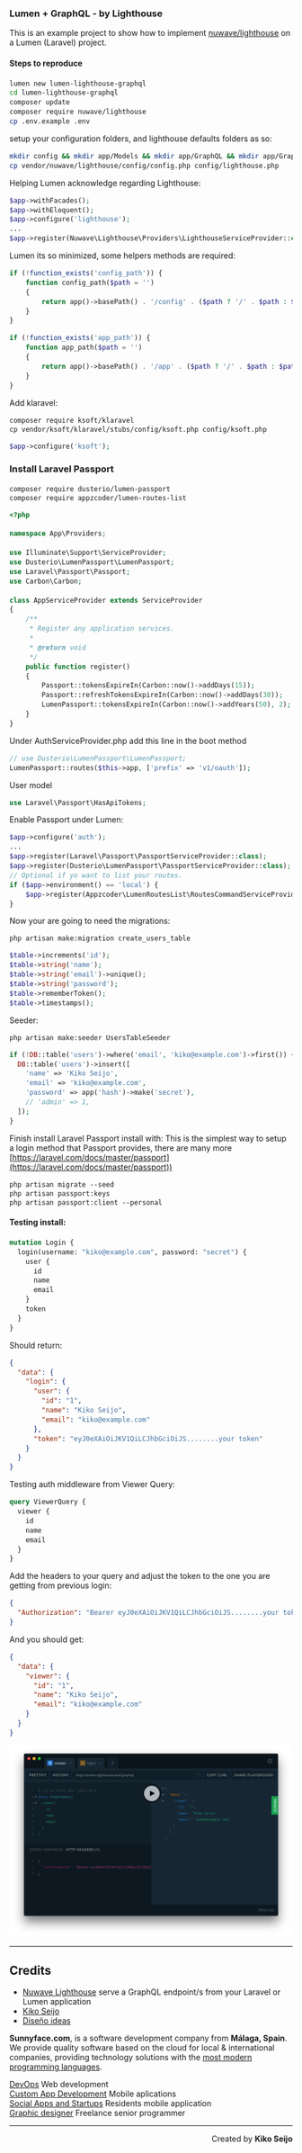 ### Lumen + GraphQL - by Lighthouse

This is an example project to show how to implement [nuwave/lighthouse](https://github.com/nuwave/lighthouse) on a Lumen (Laravel) project.

#### Steps to reproduce

```bash
lumen new lumen-lighthouse-graphql
cd lumen-lighthouse-graphql
composer update
composer require nuwave/lighthouse
cp .env.example .env
```

setup your configuration folders, and lighthouse defaults folders as so:

```bash
mkdir config && mkdir app/Models && mkdir app/GraphQL && mkdir app/GraphQL/Mutations && mkdir app/GraphQL/Queries && mkdir app/GraphQL/Scalars && mkdir app/GraphQL/Directives
cp vendor/nuwave/lighthouse/config/config.php config/lighthouse.php
```

Helping Lumen acknowledge regarding Lighthouse:

```php
$app->withFacades();
$app->withEloquent();
$app->configure('lighthouse');
...
$app->register(Nuwave\Lighthouse\Providers\LighthouseServiceProvider::class);
```

Lumen its so minimized, some helpers methods are required:

```php
if (!function_exists('config_path')) {
    function config_path($path = '')
    {
        return app()->basePath() . '/config' . ($path ? '/' . $path : $path);
    }
}
```

```php
if (!function_exists('app_path')) {
    function app_path($path = '')
    {
        return app()->basePath() . '/app' . ($path ? '/' . $path : $path);
    }
}
```

Add klaravel:

```
composer require ksoft/klaravel
cp vendor/ksoft/klaravel/stubs/config/ksoft.php config/ksoft.php
```

```php
$app->configure('ksoft');
```

### Install Laravel Passport

```
composer require dusterio/lumen-passport
composer require appzcoder/lumen-routes-list
```

```php
<?php

namespace App\Providers;

use Illuminate\Support\ServiceProvider;
use Dusterio\LumenPassport\LumenPassport;
use Laravel\Passport\Passport;
use Carbon\Carbon;

class AppServiceProvider extends ServiceProvider
{
    /**
     * Register any application services.
     *
     * @return void
     */
    public function register()
    {
        Passport::tokensExpireIn(Carbon::now()->addDays(15));
        Passport::refreshTokensExpireIn(Carbon::now()->addDays(30));
        LumenPassport::tokensExpireIn(Carbon::now()->addYears(50), 2);
    }
}
```

Under AuthServiceProvider.php add this line in the boot method

```php
// use Dusterio\LumenPassport\LumenPassport;
LumenPassport::routes($this->app, ['prefix' => 'v1/oauth']);
```

User model

```php
use Laravel\Passport\HasApiTokens;
```

Enable Passport under Lumen:

```php
$app->configure('auth');
...
$app->register(Laravel\Passport\PassportServiceProvider::class);
$app->register(Dusterio\LumenPassport\PassportServiceProvider::class);
// Optional if yo want to list your routes.
if ($app->environment() == 'local') {
    $app->register(Appzcoder\LumenRoutesList\RoutesCommandServiceProvider::class);
}
```

Now your are going to need the migrations:

```
php artisan make:migration create_users_table
```

```php
$table->increments('id');
$table->string('name');
$table->string('email')->unique();
$table->string('password');
$table->rememberToken();
$table->timestamps();
```

Seeder:

```
php artisan make:seeder UsersTableSeeder
```

```php
if (!DB::table('users')->where('email', 'kiko@example.com')->first()) {
  DB::table('users')->insert([
    'name' => 'Kiko Seijo',
    'email' => 'kiko@example.com',
    'password' => app('hash')->make('secret'),
    // 'admin' => 1,
  ]);
}
```

Finish install Laravel Passport install with: This is the simplest way to setup a login method that Passport provides, there are many more [https://laravel.com/docs/master/passport](https://laravel.com/docs/master/passport))

```
php artisan migrate --seed
php artisan passport:keys
php artisan passport:client --personal
```

#### Testing install:

```graphql
mutation Login {
  login(username: "kiko@example.com", password: "secret") {
    user {
      id
      name
      email
    }
    token
  }
}
```

Should return:

```json
{
  "data": {
    "login": {
      "user": {
        "id": "1",
        "name": "Kiko Seijo",
        "email": "kiko@example.com"
      },
      "token": "eyJ0eXAiOiJKV1QiLCJhbGciOiJS........your token"
    }
  }
}
```

Testing auth middleware from Viewer Query:

```graphql
query ViewerQuery {
  viewer {
    id
    name
    email
  }
}
```

Add the headers to your query and adjust the token to the one you are getting from previous login:

```json
{
  "Authorization": "Bearer eyJ0eXAiOiJKV1QiLCJhbGciOiJS........your token"
}
```

And you should get:

```json
{
  "data": {
    "viewer": {
      "id": "1",
      "name": "Kiko Seijo",
      "email": "kiko@example.com"
    }
  }
}
```

![GraphQL viewer Query with a Laravel Passport bearer token using Lighthouse auth middleware](/public/imgs/viewer-bearer-token-middleware-auth.png?raw=true 'GraphQL viewer Query with a Laravel Passport bearer token using Lighthouse auth middleware')

---

## Credits

* [Nuwave Lighthouse](https://github.com/nuwave/lighthouse) serve a GraphQL endpoint/s from your Laravel or Lumen application
* [Kiko Seijo](http://kikoseijo.com 'Laravel, React, Vue, Mobile freelancer in Málaga')
* [Diseño ideas](http://disenoideas.com 'Real estate website designer in Marbella')

**Sunnyface.com**, is a software development company from **Málaga, Spain**. We provide quality software based on the cloud for local & international companies, providing technology solutions with the [most modern programming languages](https://sunnyface.com/tecnologia/ 'Programador experto react y vue en Málaga').

[DevOps](https://sunnyface.com 'Programador ios málaga Marbella') Web development  
[Custom App Development](https://gestorapp.com 'Gestor de aplicaciones moviles en málaga, mijas, marbella') Mobile aplications  
[Social Apps and Startups](https://sosvecinos.com 'Plataforma móvil para la gestion de comunidades') Residents mobile application  
[Graphic designer](https://kikoseijo.com 'Programador freelance movil y Laravel') Freelance senior programmer

---

<div dir=rtl markdown=1>Created by <b>Kiko Seijo</b></div>
